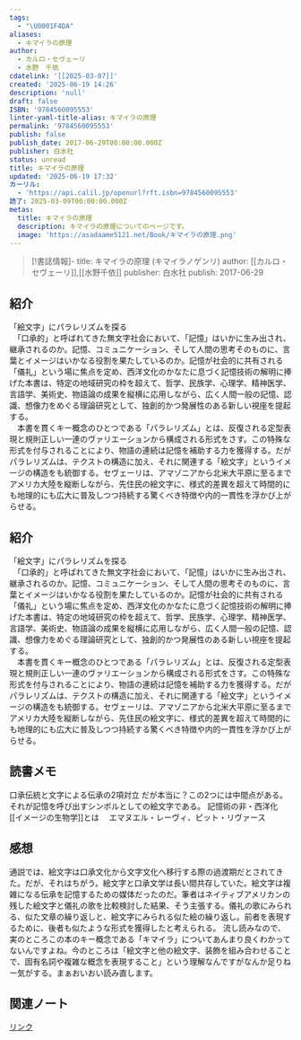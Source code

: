 ```yaml
---
tags:
  - "\U0001F4DA"
aliases:
  - キマイラの原理
author:
  - カルロ・セヴェーリ
  - 水野　千依
cdatelink: '[[2025-03-07]]'
created: '2025-06-19 14:26'
description: 'null'
draft: false
ISBN: '9784560095553'
linter-yaml-title-alias: キマイラの原理
permalink: '9784560095553'
publish: false
publish_date: 2017-06-29T00:00:00.000Z
publisher: 白水社
status: unread
title: キマイラの原理
updated: '2025-06-19 17:32'
カーリル:
  - 'https://api.calil.jp/openurl?rft.isbn=9784560095553'
読了: 2025-03-09T00:00:00.000Z
metas:
  title: キマイラの原理
  description: キマイラの原理についてのページです。
  image: 'https://asadaame5121.net/Book/キマイラの原理.png'
---
```

>[!書誌情報]-
>title: キマイラの原理 (キマイラノゲンリ)
>author: [[カルロ・セヴェーリ]],[[水野千依]]
>publisher: 白水社
>publish: 2017-06-29

## 紹介

「絵文字」にパラレリズムを探る  
　「口承的」と呼ばれてきた無文字社会において、「記憶」はいかに生み出され、継承されるのか。記憶、コミュニケーション、そして人間の思考そのものに、言葉とイメージはいかなる役割を果たしているのか。記憶が社会的に共有される「儀礼」という場に焦点を定め、西洋文化のかなたに息づく記憶技術の解明に捧げた本書は、特定の地域研究の枠を超えて、哲学、民族学、心理学、精神医学、言語学、美術史、物語論の成果を縦横に応用しながら、広く人間一般の記憶、認識、想像力をめぐる理論研究として、独創的かつ発展性のある新しい視座を提起する。  
　本書を貫くキー概念のひとつである「パラレリズム」とは、反復される定型表現と規則正しい一連のヴァリエーションから構成される形式をさす。この特殊な形式を付与されることにより、物語の連続は記憶を補助する力を獲得する。だがパラレリズムは、テクストの構造に加え、それに関連する「絵文字」というイメージの構造をも統御する。セヴェーリは、アマゾニアから北米大平原に至るまでアメリカ大陸を縦断しながら、先住民の絵文字に、様式的差異を超えて時間的にも地理的にも広大に普及しつつ持続する驚くべき特徴や内的一貫性を浮かび上がらせる。
## 紹介

「絵文字」にパラレリズムを探る  
　「口承的」と呼ばれてきた無文字社会において、「記憶」はいかに生み出され、継承されるのか。記憶、コミュニケーション、そして人間の思考そのものに、言葉とイメージはいかなる役割を果たしているのか。記憶が社会的に共有される「儀礼」という場に焦点を定め、西洋文化のかなたに息づく記憶技術の解明に捧げた本書は、特定の地域研究の枠を超えて、哲学、民族学、心理学、精神医学、言語学、美術史、物語論の成果を縦横に応用しながら、広く人間一般の記憶、認識、想像力をめぐる理論研究として、独創的かつ発展性のある新しい視座を提起する。  
　本書を貫くキー概念のひとつである「パラレリズム」とは、反復される定型表現と規則正しい一連のヴァリエーションから構成される形式をさす。この特殊な形式を付与されることにより、物語の連続は記憶を補助する力を獲得する。だがパラレリズムは、テクストの構造に加え、それに関連する「絵文字」というイメージの構造をも統御する。セヴェーリは、アマゾニアから北米大平原に至るまでアメリカ大陸を縦断しながら、先住民の絵文字に、様式的差異を超えて時間的にも地理的にも広大に普及しつつ持続する驚くべき特徴や内的一貫性を浮かび上がらせる。

## 読書メモ
口承伝統と文字による伝承の2項対立
だが本当に？この2つには中間点がある。それが記憶を呼び出すシンボルとしての絵文字である。
記憶術の非・西洋化
[[イメージの生物学]]とは　
エマヌエル・レーヴィ、ピット・リヴァース

## 感想
通説では、絵文字は口承文化から文字文化へ移行する際の過渡期だとされてきた。だが、それはちがう。絵文字と口承文学は長い間共存していた。絵文字は複雑になる伝承を記憶するための媒体だったのだ。筆者はネイティブアメリカンの残した絵文字と儀礼の歌を比較検討した結果、そう主張する。儀礼の歌にみられる、似た文章の繰り返しと、絵文字にみられる似た絵の繰り返し。前者を表現するために、後者も似たような形式を獲得したと考えられる。
流し読みなので、実のところこの本のキー概念である「キマイラ」についてあんまり良くわかってないんですよね。今のところは「絵文字と他の絵文字、装飾を組み合わせることで、固有名詞や複雑な概念を表現すること」という理解なんですがなんか足りねー気がする。まぁおいおい読み直します。
## 関連ノート

<a href="https://asadaame5121.net/9784560095553" class="u-url">リンク</a>

